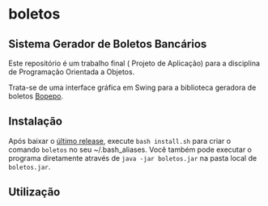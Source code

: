 # boletos
## Sistema Gerador de Boletos Bancários

Este repositório é um trabalho final ( Projeto de Aplicação) para a disciplina de Programação Orientada a Objetos.

Trata-se de uma interface gráfica em Swing para a biblioteca geradora de boletos [Bopepo](https://github.com/jrimum/bopepo).

## Instalação

Após baixar o [último release](https://github.com/ruanchaves/boletos/releases/tag/v1.0), execute `bash install.sh` para criar o comando `boletos` no seu ~/.bash_aliases. Você também pode executar o programa diretamente através de `java -jar boletos.jar` na pasta local de `boletos.jar`.

## Utilização
